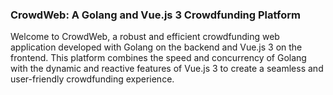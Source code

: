 ### CrowdWeb: A Golang and Vue.js 3 Crowdfunding Platform

Welcome to CrowdWeb, a robust and efficient crowdfunding web application developed with Golang on the backend and Vue.js 3 on the frontend. This platform combines the speed and concurrency of Golang with the dynamic and reactive features of Vue.js 3 to create a seamless and user-friendly crowdfunding experience.
